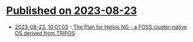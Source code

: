 # [Published on 2023-08-23](index.md)

* [2023-08-23, 10:01:03](https://lobste.rs/s/lhqpc4/plan_for_helios_ng_foss_cluster_native_os) - [The Plan for Helios NG - a FOSS cluster-native OS derived from TRIPOS](https://www.geekdot.com/helios-ng/)
